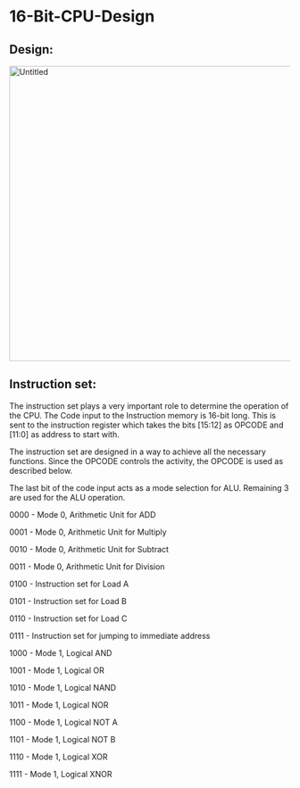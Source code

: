 # 16-Bit-CPU-Design

Design: 
-------------------------------------------------------------------------------------------------------------------------------------------------
<img width="529" alt="Untitled" src="https://github.com/danielcaspi/16-Bit-CPU-Design/assets/145657550/8a0a231a-e3cd-47a2-835e-2dbb7c5cd0b8">

Instruction set:
---------------------------------------------------------------------------------------------------------------------------------------------------

The instruction set plays a very important role to determine the operation of the CPU. The Code input to the Instruction memory is 16-bit long. This is sent to the instruction register which takes the bits [15:12] as OPCODE and [11:0] as address to start with.

The instruction set are designed in a way to achieve all the necessary functions. Since the OPCODE controls the activity, the OPCODE is used as described below.

The last bit of the code input acts as a mode selection for ALU. Remaining 3 are used for the ALU operation.

0000 - Mode 0, Arithmetic Unit for ADD

0001 - Mode 0, Arithmetic Unit for Multiply

0010 - Mode 0, Arithmetic Unit for Subtract

0011 - Mode 0, Arithmetic Unit for Division

0100 - Instruction set for Load A

0101 - Instruction set for Load B

0110 - Instruction set for Load C

0111 - Instruction set for jumping to immediate address

1000 - Mode 1, Logical AND

1001 - Mode 1, Logical OR

1010 - Mode 1, Logical NAND

1011 - Mode 1, Logical NOR

1100 - Mode 1, Logical NOT A

1101 - Mode 1, Logical NOT B

1110 - Mode 1, Logical XOR

1111 - Mode 1, Logical XNOR
